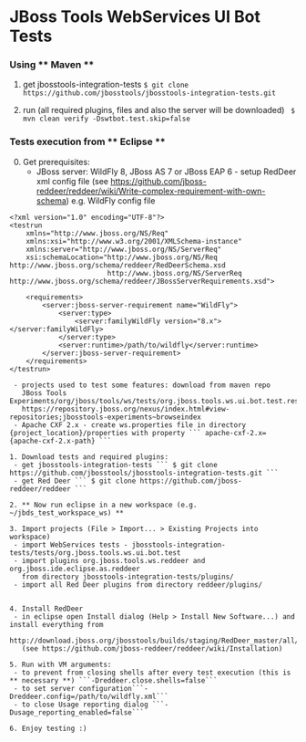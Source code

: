 # JBoss Tools WebServices UI Bot Tests
### Using ** Maven **

 1. get jbosstools-integration-tests  ``` $ git clone https://github.com/jbosstools/jbosstools-integration-tests.git ```

 2. run (all required plugins, files and also the server will be downloaded) ``` $ mvn clean verify -Dswtbot.test.skip=false```


### Tests execution from ** Eclipse **


0. Get prerequisites:
   - JBoss server: WildFly 8, JBoss AS 7 or JBoss EAP 6 - setup RedDeer xml config file (see https://github.com/jboss-reddeer/reddeer/wiki/Write-complex-requirement-with-own-schema) e.g. WildFly config file
```
<?xml version="1.0" encoding="UTF-8"?>
<testrun 
	xmlns="http://www.jboss.org/NS/Req" 
	xmlns:xsi="http://www.w3.org/2001/XMLSchema-instance"
	xmlns:server="http://www.jboss.org/NS/ServerReq"
	xsi:schemaLocation="http://www.jboss.org/NS/Req http://www.jboss.org/schema/reddeer/RedDeerSchema.xsd 
						http://www.jboss.org/NS/ServerReq http://www.jboss.org/schema/reddeer/JBossServerRequirements.xsd">

	<requirements>
		<server:jboss-server-requirement name="WildFly">
			<server:type>
				<server:familyWildFly version="8.x"></server:familyWildFly>
			</server:type>
			<server:runtime>/path/to/wildfly</server:runtime>
		</server:jboss-server-requirement>
	</requirements>
</testrun>
```
```
 - projects used to test some features: download from maven repo
   JBoss Tools Experiments/org/jboss/tools/ws/tests/org.jboss.tools.ws.ui.bot.test.resources.projects
   https://repository.jboss.org/nexus/index.html#view-repositories;jbosstools-experiments~browseindex
 - Apache CXF 2.x - create ws.properties file in directory {project_location}/properties with property ``` apache-cxf-2.x={apache-cxf-2.x-path} ```

1. Download tests and required plugins:
 - get jbosstools-integration-tests ``` $ git clone https://github.com/jbosstools/jbosstools-integration-tests.git ```
 - get Red Deer ``` $ git clone https://github.com/jboss-reddeer/reddeer ```

2. ** Now run eclipse in a new workspace (e.g. ~/jbds_test_workspace_ws) **

3. Import projects (File > Import... > Existing Projects into workspace)
 - import WebServices tests - jbosstools-integration-tests/tests/org.jboss.tools.ws.ui.bot.test
 - import plugins org.jboss.tools.ws.reddeer and org.jboss.ide.eclipse.as.reddeer
   from directory jbosstools-integration-tests/plugins/
 - import all Red Deer plugins from directory reddeer/plugins/
 

4. Install RedDeer
 - in eclipse open Install dialog (Help > Install New Software...) and install everything from
   http://download.jboss.org/jbosstools/builds/staging/RedDeer_master/all/repo/
   (see https://github.com/jboss-reddeer/reddeer/wiki/Installation)

5. Run with VM arguments:
 - to prevent from closing shells after every test execution (this is ** necessary **) ```-Dreddeer.close.shells=false```
 - to set server configuration```-Dreddeer.config=/path/to/wildfly.xml```
 - to close Usage reporting dialog ```-Dusage_reporting_enabled=false```

6. Enjoy testing :)
